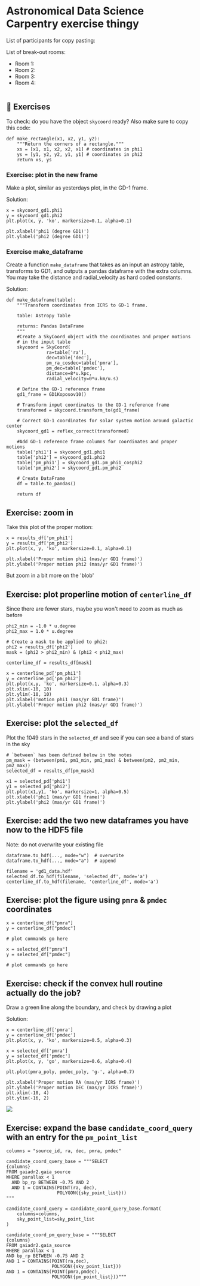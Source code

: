 # Astronomical Data Science Carpentry exercise thingy

List of participants for copy pasting:

List of break-out rooms:
* Room 1:
* Room 2:
* Room 3:
* Room 4:

```python=

```

## 🔧 Exercises
To check: do you have the object `skycoord` ready?
Also make sure to copy this code:
```python=
def make_rectangle(x1, x2, y1, y2):
    """Return the corners of a rectangle."""
    xs = [x1, x1, x2, x2, x1] # coordinates in phi1
    ys = [y1, y2, y2, y1, y1] # coordinates in phi2
    return xs, ys
```


### Exercise: plot in the new frame
Make a plot, similar as yesterdays plot, in the GD-1 frame.


Solution:
```python=
x = skycoord_gd1.phi1
y = skycoord_gd1.phi2
plt.plot(x, y, 'ko', markersize=0.1, alpha=0.1)

plt.xlabel('phi1 (degree GD1)')
plt.ylabel('phi2 (degree GD1)')
```

### Exercise make_dataframe
Create a function `make_dataframe` that takes as an input an astropy table, transforms to GD1, and outputs a pandas dataframe with the extra columns.
You may take the distance and radial_velocity as hard coded constants.


Solution:
```python=
def make_dataframe(table):
    """Transform coordinates from ICRS to GD-1 frame.
    
    table: Astropy Table
    
    returns: Pandas DataFrame
    """
    #Create a SkyCoord object with the coordinates and proper motions
    # in the input table
    skycoord = SkyCoord(
               ra=table['ra'], 
               dec=table['dec'],
               pm_ra_cosdec=table['pmra'],
               pm_dec=table['pmdec'], 
               distance=8*u.kpc, 
               radial_velocity=0*u.km/u.s)

    # Define the GD-1 reference frame
    gd1_frame = GD1Koposov10()

    # Transform input coordinates to the GD-1 reference frame
    transformed = skycoord.transform_to(gd1_frame)

    # Correct GD-1 coordinates for solar system motion around galactic center
    skycoord_gd1 = reflex_correct(transformed)

    #Add GD-1 reference frame columns for coordinates and proper motions
    table['phi1'] = skycoord_gd1.phi1
    table['phi2'] = skycoord_gd1.phi2
    table['pm_phi1'] = skycoord_gd1.pm_phi1_cosphi2
    table['pm_phi2'] = skycoord_gd1.pm_phi2

    # Create DataFrame
    df = table.to_pandas()

    return df
```

## Exercise: zoom in
Take this plot of the proper motion:
```python=
x = results_df['pm_phi1']
y = results_df['pm_phi2']
plt.plot(x, y, 'ko', markersize=0.1, alpha=0.1)
    
plt.xlabel('Proper motion phi1 (mas/yr GD1 frame)')
plt.ylabel('Proper motion phi2 (mas/yr GD1 frame)')
```
But zoom in a bit more on the 'blob'


## Exercise: plot properline motion of `centerline_df`
Since there are fewer stars, maybe you won't need to zoom as much as before
```python=
phi2_min = -1.0 * u.degree
phi2_max = 1.0 * u.degree

# Create a mask to be applied to phi2:
phi2 = results_df['phi2']
mask = (phi2 > phi2_min) & (phi2 < phi2_max)

centerline_df = results_df[mask]
```

```python=
x = centerline_pd['pm_phi1']
y = centerline_pd['pm_phi2']
plt.plot(x,y, 'ko', markersize=0.1, alpha=0.3)
plt.xlim(-10, 10)
plt.ylim(-10, 10)
plt.xlabel('motion phi1 (mas/yr GD1 frame)')
plt.ylabel('Proper motion phi2 (mas/yr GD1 frame)')
```

## Exercise: plot the `selected_df`
Plot the 1049 stars in the `selected_df` and see if you can see a band of stars in the sky
```python=
# `between` has been defined below in the notes
pm_mask = (between(pm1, pm1_min, pm1_max) & between(pm2, pm2_min, pm2_max))
selected_df = results_df[pm_mask]
```

```python=
x1 = selected_pd['phi1']
y1 = selected_pd['phi2']
plt.plot(x1,y1, 'ko', markersize=1, alpha=0.5)
plt.xlabel('phi1 (mas/yr GD1 frame)')
plt.ylabel('phi2 (mas/yr GD1 frame)')
```

## Exercise: add the two new dataframes you have now to the HDF5 file
Note: do not overwrite your existing file
```python=
dataframe.to_hdf(..., mode="w")  # overwrite
dataframe.to_hdf(..., mode="a")  # append
```

```python=
filename = 'gd1_data.hdf'
selected_df.to_hdf(filename, 'selected_df', mode='a')
centerline_df.to_hdf(filename, 'centerline_df', mode='a')
```


## Exercise: plot the figure using `pmra` & `pmdec` coordinates
```python=
x = centerline_df["pmra"]
y = centerline_df["pmdec"]

# plot commands go here

x = selected_df["pmra"]
y = selected_df["pmdec"]

# plot commands go here
```


## Exercise: check if the convex hull routine actually do the job?
Draw a green line along the boundary, and check by drawing a plot

Solution:
```python=
x = centerline_df['pmra']
y = centerline_df['pmdec']
plt.plot(x, y, 'ko', markersize=0.5, alpha=0.3)

x = selected_df['pmra']
y = selected_df['pmdec']
plt.plot(x, y, 'go', markersize=0.6, alpha=0.4)

plt.plot(pmra_poly, pmdec_poly, 'g-', alpha=0.7)

plt.xlabel('Proper motion RA (mas/yr ICRS frame)')
plt.ylabel('Proper motion DEC (mas/yr ICRS frame)')
plt.xlim(-10, 4)
plt.ylim(-16, 2)
```
![](https://i.imgur.com/zZE620H.png)

## Exercise: expand the base `candidate_coord_query` with an entry for the `pm_point_list`
```python=
columns = "source_id, ra, dec, pmra, pmdec"

candidate_coord_query_base = """SELECT
{columns}
FROM gaiadr2.gaia_source
WHERE parallax < 1
  AND bp_rp BETWEEN -0.75 AND 2 
  AND 1 = CONTAINS(POINT(ra, dec), 
                   POLYGON({sky_point_list}))
"""

candidate_coord_query = candidate_coord_query_base.format(
    columns=columns,
    sky_point_list=sky_point_list
)
```


```python=
candidate_coord_pm_query_base = """SELECT
{columns}
FROM gaiadr2.gaia_source
WHERE parallax < 1 
AND bp_rp BETWEEN -0.75 AND 2
AND 1 = CONTAINS(POINT(ra,dec),
                 POLYGON({sky_point_list}))
AND 1 = CONTAINS(POINT(pmra,pmdec),
                 POLYGON({pm_point_list}))"""
```
